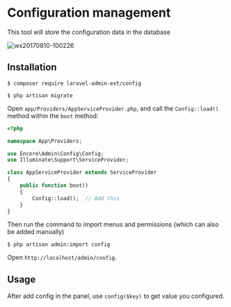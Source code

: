 # Configuration management

This tool will store the configuration data in the database

![wx20170810-100226](https://user-images.githubusercontent.com/1479100/29151322-0879681a-7db3-11e7-8005-03310686c884.png)

## Installation

```
$ composer require laravel-admin-ext/config

$ php artisan migrate
```

Open `app/Providers/AppServiceProvider.php`, and call the `Config::load()` method within the `boot` method:

```php
<?php

namespace App\Providers;

use Encore\Admin\Config\Config;
use Illuminate\Support\ServiceProvider;

class AppServiceProvider extends ServiceProvider
{
    public function boot()
    {
        Config::load();  // Add this
    }
}
```

Then run the command to import menus and permissions (which can also be added manually)

```
$ php artisan admin:import config
```

Open `http://localhost/admin/config`.

## Usage

After add config in the panel, use `config($key)` to get value you configured.